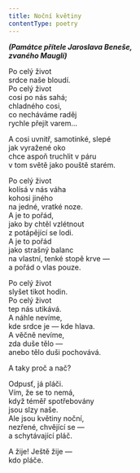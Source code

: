```yaml
---
title: Noční květiny
contentType: poetry
---
```


<section>

**_(Památce přítele Jaroslava Beneše,  
zvaného Mauglí)_**

Po celý život  
srdce naše bloudí.  
Po celý život  
cosi po nás sahá;  
chladného cosi,  
co necháváme raděj  
rychle přejít varem…

A cosi uvnitř, samotinké, slepé  
jak vyražené oko  
chce aspoň truchlit v páru  
v tom světě jako pouště starém.

Po celý život  
kolísá v nás váha  
kohosi jiného  
na jedné, vratké noze.  
A je to pořád,  
jako by chtěl vzlétnout  
z potápějící se lodi.  
A je to pořád  
jako strašný balanc  
na vlastní, tenké stopě krve —  
a pořád o vlas pouze.

Po celý život  
slyšet tikot hodin.  
Po celý život  
tep nás utikává.  
A náhle nevíme,  
kde srdce je — kde hlava.  
A věčně nevíme,  
zda duše tělo —  
anebo tělo duši pochovává.

A taky proč a nač?

Odpusť, já pláči.  
Vím, že se to nemá,  
když téměř spotřebovány  
jsou slzy naše.  
Ale jsou květiny noční,  
nezřené, chvějící se —  
a schytávající pláč.

A žije! Ještě žije —  
kdo pláče.

</section>
